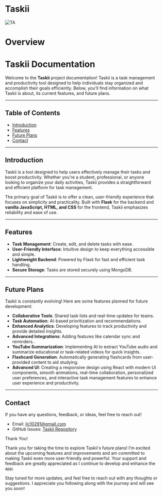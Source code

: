 # Taskii
![TA](https://github.com/user-attachments/assets/adf16b20-043c-4c5d-8bc2-eb01f0df735a)


# Overview
# Taskii Documentation

Welcome to the **Taskii** project documentation! Taskii is a task management and productivity tool designed to help individuals stay organized and accomplish their goals efficiently. Below, you'll find information on what Taskii is about, its current features, and future plans.

---

## Table of Contents
- [Introduction](#introduction)
- [Features](#features)
- [Future Plans](#future-plans)
- [Contact](#contact)

---

## Introduction
Taskii is a tool designed to help users effectively manage their tasks and boost productivity. Whether you're a student, professional, or anyone looking to organize your daily activities, Taskii provides a straightforward and efficient platform for task management.

The primary goal of Taskii is to offer a clean, user-friendly experience that focuses on simplicity and practicality. Built with **Flask** for the backend and **vanilla JavaScript, HTML, and CSS** for the frontend, Taskii emphasizes reliability and ease of use.

---

## Features
- **Task Management**: Create, edit, and delete tasks with ease.
- **User-Friendly Interface**: Intuitive design to keep everything accessible and simple.
- **Lightweight Backend**: Powered by Flask for fast and efficient task handling.
- **Secure Storage**: Tasks are stored securely using MongoDB.

---

## Future Plans
Taskii is constantly evolving! Here are some features planned for future development:
- **Collaborative Tools**: Shared task lists and real-time updates for teams.
- **Task Automation**: AI-based prioritization and recommendations.
- **Enhanced Analytics**: Developing features to track productivity and provide detailed insights.
- **Advanced Integrations**: Adding features like calendar sync and reminders..
- **YouTube Summarization**: Implementing AI to extract YouTube audio and summarize educational or task-related videos for quick insights.
- **Flashcard Generation**: Automatically generating flashcards from user-provided content to aid studying.
- **Advanced UI**:  Creating a responsive design using React with modern UI components, smooth animations, real-time collaboration, personalized user preferences, and interactive task management features to enhance user experience and productivity.

---

## Contact
If you have any questions, feedback, or ideas, feel free to reach out!
- Email: jlc10291@gmail.com
- GitHub Issues: [Taskii Repository](https://github.com/ZanyDruid20/taskii/issues)


Thank You!

Thank you for taking the time to explore Taskii's future plans! I’m excited about the upcoming features and improvements and am committed to making Taskii even more user-friendly and powerful. Your support and feedback are greatly appreciated as I continue to develop and enhance the app.

Stay tuned for more updates, and feel free to reach out with any thoughts or suggestions. I appreciate you following along with the journey and will see you soon!



